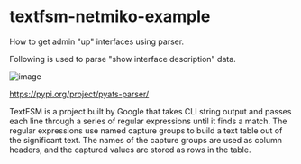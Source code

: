# textfsm-netmiko-example
How to get admin "up" interfaces using parser. 

Following is used to parse "show interface description" data. 

![image](https://user-images.githubusercontent.com/94804863/180065557-1e007530-893c-431a-8c00-8b49a3e232b5.png)

https://pypi.org/project/pyats-parser/

TextFSM is a project built by Google that takes CLI string output and passes each line through a series of regular expressions until it finds a match. The regular expressions use named capture groups to build a text table out of the significant text. The names of the capture groups are used as column headers, and the captured values are stored as rows in the table.
